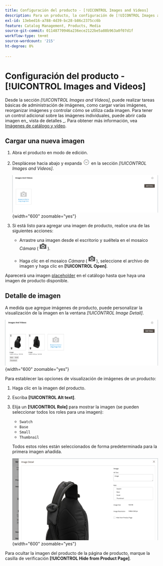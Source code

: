 ```yaml
---
title: Configuración del producto - [!UICONTROL Images and Videos]
description: Para un producto, la configuración de [!UICONTROL Images and Videos] determina cómo se usa cada imagen o vídeo para la lista de productos.
exl-id: 13ebed16-a788-4d39-bc28-b86c2375cc6b
feature: Catalog Management, Products, Media
source-git-commit: 01148770946a236ece2122be5a88b963a0f07d1f
workflow-type: tm+mt
source-wordcount: '215'
ht-degree: 0%

---
```


# Configuración del producto - [!UICONTROL Images and Videos]

Desde la sección _[!UICONTROL Images and Videos]_, puede realizar tareas básicas de administración de imágenes, como cargar varias imágenes, reorganizar imágenes y controlar cómo se utiliza cada imagen. Para tener un control adicional sobre las imágenes individuales, puede abrir cada imagen en_ vista de detalles _. Para obtener más información, vea [Imágenes de catálogo y vídeo](catalog-images-video.md).

## Cargar una nueva imagen

1. Abra el producto en modo de edición.

1. Desplácese hacia abajo y expanda ![Selector de expansión](../assets/icon-display-expand.png) en la sección _[!UICONTROL Images and Videos]_.

   ![Imágenes y vídeos](./assets/product-simple-images-videos.png){width="600" zoomable="yes"}

1. Si está listo para agregar una imagen de producto, realice una de las siguientes acciones:

   - Arrastre una imagen desde el escritorio y suéltela en el mosaico _Cámara_ (![Icono de cámara](../assets/icon-camera.png)).

   - Haga clic en el mosaico _Cámara_ (![Icono de cámara](../assets/icon-camera.png)), seleccione el archivo de imagen y haga clic en **[!UICONTROL Open]**.

Aparecerá una imagen [placeholder](product-image-config.md#image-placeholders) en el catálogo hasta que haya una imagen de producto disponible.

## Detalle de imagen

A medida que agregue imágenes de producto, puede personalizar la visualización de la imagen en la ventana _[!UICONTROL Image Detail]_.

![Imágenes de productos](./assets/image-video.png){width="600" zoomable="yes"}

Para establecer las opciones de visualización de imágenes de un producto:

1. Haga clic en la imagen del producto.

1. Escriba **[!UICONTROL Alt text]**.

1. Elija un **[!UICONTROL Role]** para mostrar la imagen (se pueden seleccionar todos los roles para una imagen):

   - `Swatch`
   - `Base`
   - `Small`
   - `Thumbnail`

   Todos estos roles están seleccionados de forma predeterminada para la primera imagen añadida.

   ![Detalles de la imagen](./assets/product-image-details.png){width="600" zoomable="yes"}

Para ocultar la imagen del producto de la página de producto, marque la casilla de verificación **[!UICONTROL Hide from Product Page]**.
